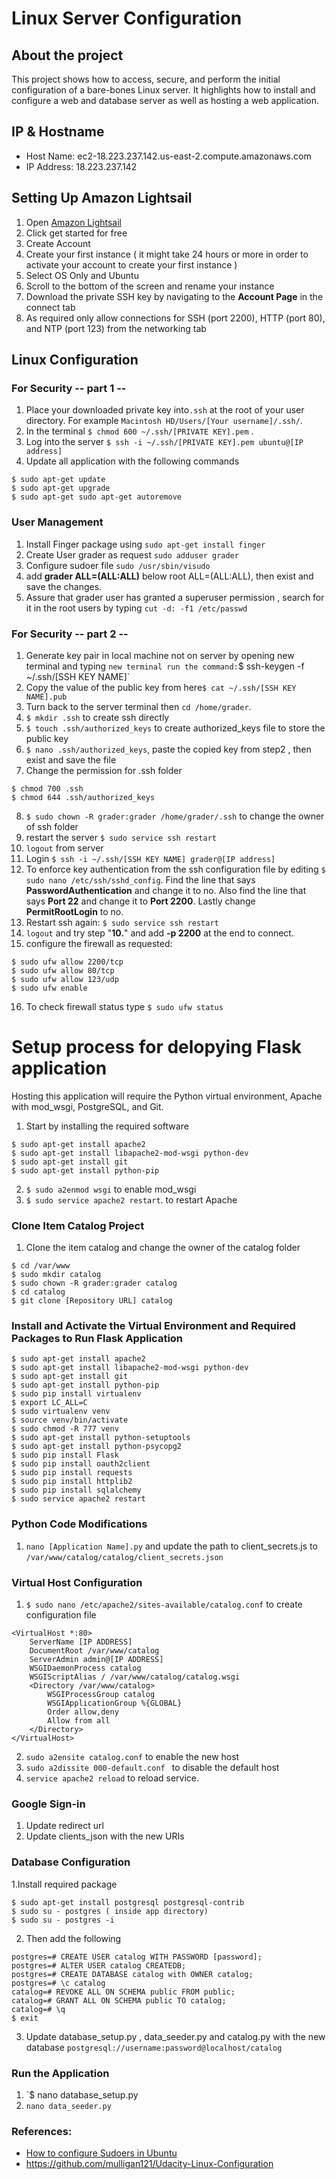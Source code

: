 # Linux Server Configuration



## About the project
This project shows how to access, secure, and perform the initial configuration of a bare-bones Linux server. It highlights how to install and configure a web and database server as well as hosting a web application.

## IP & Hostname
- Host Name: ec2-18.223.237.142.us-east-2.compute.amazonaws.com
- IP Address: 18.223.237.142

##  Setting Up Amazon Lightsail

 1. Open [Amazon Lightsail](https://aws.amazon.com/lightsail/)
 2. Click get started for free
 3. Create Account
 4. Create your first instance ( it might take 24 hours or more in order to activate your account to create your first instance )
5. Select OS Only and Ubuntu
6. Scroll to the bottom of the screen and rename your instance
7. Download the private SSH key by navigating to the **Account Page** in the connect tab
7. As required only allow connections for SSH (port 2200), HTTP (port 80), and NTP (port 123) from the networking tab

## Linux Configuration

### For Security -- part 1 --
 1. Place your downloaded private key into`.ssh` at the root of your user directory. For example `Macintosh HD/Users/[Your username]/.ssh/`.
 2. In the terminal `$ chmod 600 ~/.ssh/[PRIVATE KEY].pem` .
 3. Log into the server `$ ssh -i ~/.ssh/[PRIVATE KEY].pem ubuntu@[IP address]`
 4. Update all application with the following commands
 ```
 $ sudo apt-get update
 $ sudo apt-get upgrade
 $ sudo apt-get sudo apt-get autoremove

 ```

### User Management
 1. Install Finger package using `sudo apt-get install finger `
 2.  Create User grader as request `sudo adduser grader`
 3.  Configure sudoer file `sudo /usr/sbin/visudo`
 4. add **grader ALL=(ALL:ALL)** below root ALL=(ALL:ALL), then exist and save the changes.
 5. Assure that grader user has granted a superuser permission , search for it in the root users by typing `cut -d: -f1 /etc/passwd`

### For Security -- part 2 --
 1. Generate key pair in local machine not on server by opening new terminal and typing ` new terminal run the command: `$ ssh-keygen -f ~/.ssh/[SSH KEY NAME]`
 2.  Copy the value of the public key from here`$ cat ~/.ssh/[SSH KEY NAME].pub`
 3. Turn back to the server terminal then `cd /home/grader`.
 4. `$ mkdir .ssh` to create ssh directly
 5. `$ touch .ssh/authorized_keys` to create authorized_keys file to store the public key
 6. `$ nano .ssh/authorized_keys`, paste the copied key from step2 , then exist and save the file
 7. Change the permission for .ssh folder
 ```
 $ chmod 700 .ssh
 $ chmod 644 .ssh/authorized_keys
 ```
 8. `$ sudo chown -R grader:grader /home/grader/.ssh` to change the owner of ssh folder
 9. restart the server `$ sudo service ssh restart`
 10. `logout` from server
 11. Login `$ ssh -i ~/.ssh/[SSH KEY NAME] grader@[IP address]`
 12. To enforce key authentication from the ssh configuration file by editing `$ sudo nano /etc/ssh/sshd_config`. Find the line that says **PasswordAuthentication** and change it to no. Also find the line that says **Port 22** and change it to **Port 2200**. Lastly change **PermitRootLogin** to no.
 13. Restart ssh again: `$ sudo service ssh restart`
 14. `logout` and try step "**10.**" and add **-p 2200** at the end to connect.
 15. configure the firewall as requested:
 ```
 $ sudo ufw allow 2200/tcp
 $ sudo ufw allow 80/tcp
 $ sudo ufw allow 123/udp
 $ sudo ufw enable
 ```
 16. To check firewall status type `$ sudo ufw status`


# Setup process for delopying Flask application
 Hosting this application will require the Python virtual environment, Apache with mod_wsgi, PostgreSQL, and Git.
 1. Start by installing the required software
```
$ sudo apt-get install apache2
$ sudo apt-get install libapache2-mod-wsgi python-dev
$ sudo apt-get install git
$ sudo apt-get install python-pip
```
 2. `$ sudo a2enmod wsgi` to enable mod_wsgi
 3. `$ sudo service apache2 restart`. to restart Apache

### Clone Item Catalog Project
1. Clone the item catalog and change the owner of the catalog folder
```
$ cd /var/www
$ sudo mkdir catalog
$ sudo chown -R grader:grader catalog
$ cd catalog
$ git clone [Repository URL] catalog
```

### Install and Activate the Virtual Environment and Required Packages to Run Flask Application
```
$ sudo apt-get install apache2
$ sudo apt-get install libapache2-mod-wsgi python-dev
$ sudo apt-get install git
$ sudo apt-get install python-pip
$ sudo pip install virtualenv
$ export LC_ALL=C
$ sudo virtualenv venv
$ source venv/bin/activate
$ sudo chmod -R 777 venv
$ sudo apt-get install python-setuptools
$ sudo apt-get install python-psycopg2
$ sudo pip install Flask
$ sudo pip install oauth2client
$ sudo pip install requests
$ sudo pip install httplib2
$ sudo pip install sqlalchemy
$ sudo service apache2 restart
```
### Python Code Modifications
1. `nano [Application Name].py` and update the path to client_secrets.js to `/var/www/catalog/catalog/client_secrets.json`
### Virtual Host Configuration
1. `$ sudo nano /etc/apache2/sites-available/catalog.conf` to create configuration file
```
<VirtualHost *:80>
    ServerName [IP ADDRESS]
    DocumentRoot /var/www/catalog
    ServerAdmin admin@[IP ADDRESS]
    WSGIDaemonProcess catalog
    WSGIScriptAlias / /var/www/catalog/catalog.wsgi
    <Directory /var/www/catalog>
        WSGIProcessGroup catalog
        WSGIApplicationGroup %{GLOBAL}
        Order allow,deny
        Allow from all
    </Directory>
</VirtualHost>
```
2. `sudo a2ensite catalog.conf` to enable the new host
3. `sudo a2dissite 000-default.conf ` to disable the default host
4. `service apache2 reload` to reload service.

### Google Sign-in
1. Update redirect url
2. Update clients_json with the new URIs

### Database Configuration
1.Install required package
```
$ sudo apt-get install postgresql postgresql-contrib
$ sudo su - postgres ( inside app directory)
$ sudo su - postgres -i
```
2. Then add the following
```
postgres=# CREATE USER catalog WITH PASSWORD [password];
postgres=# ALTER USER catalog CREATEDB;
postgres=# CREATE DATABASE catalog with OWNER catalog;
postgres=# \c catalog
catalog=# REVOKE ALL ON SCHEMA public FROM public;
catalog=# GRANT ALL ON SCHEMA public TO catalog;
catalog=# \q
$ exit
```
3. Update database_setup.py , data_seeder.py and catalog.py with the new database
`postgresql://username:password@localhost/catalog`
### Run the Application
1. `$ nano database_setup.py
2.  `nano data_seeder.py`

### References:
 - [How to configure Sudoers in Ubuntu](https://www.youtube.com/watch?v=8PIVZh6Mao0&t=0s&list=LLJJ7ZTgDL6RVMGrwnL1I3eg&index=2)
 - https://github.com/mulligan121/Udacity-Linux-Configuration
